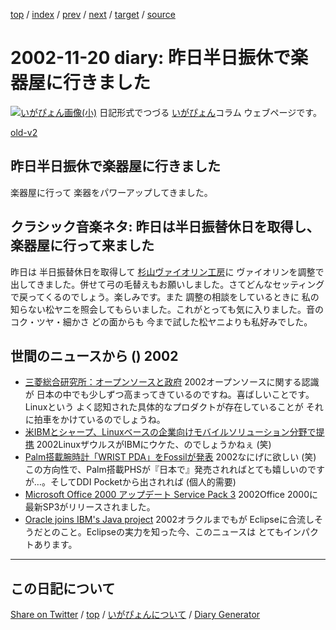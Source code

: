 [top](../index.html) 
 / [index](index.html) 
 / [prev](https://igapyon.github.io/diary/2002/ig021118.html) 
 / [next](https://igapyon.github.io/diary/2002/ig021126.html) 
 / [target](https://igapyon.github.io/diary/2002/ig021120.html) 
 / [source](https://github.com/igapyon/diary/blob/gh-pages/2002/ig021120.html.src.md) 

2002-11-20 diary: 昨日半日振休で楽器屋に行きました
=====================================================================================================
[![いがぴょん画像(小)](https://igapyon.github.io/diary/images/iga200306s.jpg "いがぴょん")](https://igapyon.github.io/diary/memo/memoigapyon.html) 日記形式でつづる [いがぴょん](https://igapyon.github.io/diary/memo/memoigapyon.html)コラム ウェブページです。

[old-v2](ig021120-orig.html)

## 昨日半日振休で楽器屋に行きました

楽器屋に行って 楽器をパワーアップしてきました。


## クラシック音楽ネタ: 昨日は半日振替休日を取得し、楽器屋に行って来ました

昨日は 半日振替休日を取得して [杉山ヴァイオリン工房](http://www.geocities.co.jp/MusicHall/4825/)に ヴァイオリンを調整で出してきました。併せて弓の毛替えもお願いしました。さてどんなセッティングで戻ってくるのでしょう。楽しみです。また 調整の相談をしているときに 私の知らない松ヤニを照会してもらいました。これがとっても気に入りました。音のコク・ツヤ・細かさ どの面からも 今まで試した松ヤニよりも私好みでした。

## 世間のニュースから () 2002

* [三菱総合研究所：オープンソースと政府](http://oss.mri.co.jp/)  2002オープンソースに関する認識が 日本の中でも少しずつ高まってきているのですね。喜ばしいことです。Linuxという よく認知された具体的なプロダクトが存在していることが それに拍車をかけているのでしょうね。
* [米IBMとシャープ、Linuxベースの企業向けモバイルソリューション分野で提携](http://linux.ascii24.com/linux/news/today/2002/11/15/639975-000.html)  2002LinuxザウルスがIBMにウケた、のでしょうかねぇ (笑)
* [Palm搭載腕時計「WRIST PDA」をFossilが発表](http://www.zdnet.co.jp/news/0211/19/nebt_22.html)  2002なにげに欲しい (笑) この方向性で、Palm搭載PHSが『日本で』発売されればとても嬉しいのですが…。そしてDDI Pocketから出されれば (個人的需要)
* [Microsoft Office 2000 アップデート Service Pack 3](http://office.microsoft.com/japan/downloads/2000/o2ksp3.aspx)  2002Office 2000に最新SP3がリリースされました。
* [Oracle joins IBM's Java project](http://news.com.com/2100-1001-966072.html)  2002オラクルまでもが Eclipseに合流しそうだとのこと。Eclipseの実力を知った今、このニュースは とてもインパクトあります。

----------------------------------------------------------------------------------------------------

## この日記について

[Share on Twitter](https://twitter.com/intent/tweet?hashtags=igapyon%2Cdiary%2C%E3%81%84%E3%81%8C%E3%81%B4%E3%82%87%E3%82%93&text=%E6%98%A8%E6%97%A5%E5%8D%8A%E6%97%A5%E6%8C%AF%E4%BC%91%E3%81%A7%E6%A5%BD%E5%99%A8%E5%B1%8B%E3%81%AB%E8%A1%8C%E3%81%8D%E3%81%BE%E3%81%97%E3%81%9F&url=https%3A%2F%2Figapyon.github.io%2Fdiary%2F2002%2Fig021120.html) / [top](../index.html) / [いがぴょんについて](https://igapyon.github.io/diary/memo/memoigapyon.html) / [Diary Generator](https://github.com/igapyon/igapyonv3)
